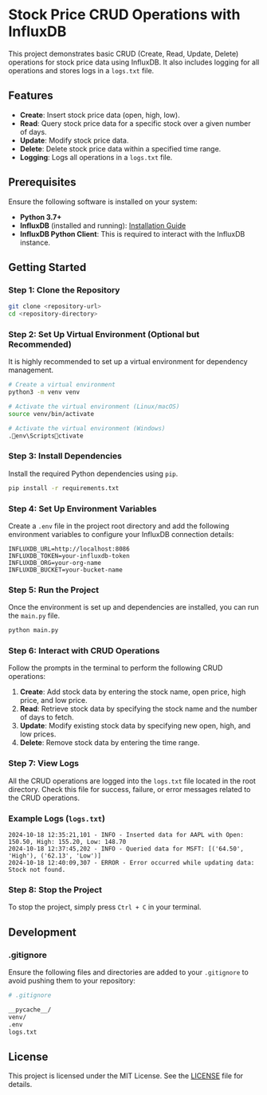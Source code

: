 # Stock Price CRUD Operations with InfluxDB

This project demonstrates basic CRUD (Create, Read, Update, Delete) operations for stock price data using InfluxDB. It also includes logging for all operations and stores logs in a `logs.txt` file.

## Features

- **Create**: Insert stock price data (open, high, low).
- **Read**: Query stock price data for a specific stock over a given number of days.
- **Update**: Modify stock price data.
- **Delete**: Delete stock price data within a specified time range.
- **Logging**: Logs all operations in a `logs.txt` file.

## Prerequisites

Ensure the following software is installed on your system:

- **Python 3.7+**
- **InfluxDB** (installed and running): [Installation Guide](https://docs.influxdata.com/influxdb/v2.0/install/)
- **InfluxDB Python Client**: This is required to interact with the InfluxDB instance.

## Getting Started

### Step 1: Clone the Repository

```bash
git clone <repository-url>
cd <repository-directory>
```

### Step 2: Set Up Virtual Environment (Optional but Recommended)

It is highly recommended to set up a virtual environment for dependency management.

```bash
# Create a virtual environment
python3 -m venv venv

# Activate the virtual environment (Linux/macOS)
source venv/bin/activate

# Activate the virtual environment (Windows)
.env\Scriptsctivate
```

### Step 3: Install Dependencies

Install the required Python dependencies using `pip`.

```bash
pip install -r requirements.txt
```

### Step 4: Set Up Environment Variables

Create a `.env` file in the project root directory and add the following environment variables to configure your InfluxDB connection details:

```env
INFLUXDB_URL=http://localhost:8086
INFLUXDB_TOKEN=your-influxdb-token
INFLUXDB_ORG=your-org-name
INFLUXDB_BUCKET=your-bucket-name
```

### Step 5: Run the Project

Once the environment is set up and dependencies are installed, you can run the `main.py` file.

```bash
python main.py
```

### Step 6: Interact with CRUD Operations

Follow the prompts in the terminal to perform the following CRUD operations:

1. **Create**: Add stock data by entering the stock name, open price, high price, and low price.
2. **Read**: Retrieve stock data by specifying the stock name and the number of days to fetch.
3. **Update**: Modify existing stock data by specifying new open, high, and low prices.
4. **Delete**: Remove stock data by entering the time range.

### Step 7: View Logs

All the CRUD operations are logged into the `logs.txt` file located in the root directory. Check this file for success, failure, or error messages related to the CRUD operations.

### Example Logs (`logs.txt`)

```
2024-10-18 12:35:21,101 - INFO - Inserted data for AAPL with Open: 150.50, High: 155.20, Low: 148.70
2024-10-18 12:37:45,202 - INFO - Queried data for MSFT: [('64.50', 'High'), ('62.13', 'Low')]
2024-10-18 12:40:09,307 - ERROR - Error occurred while updating data: Stock not found.
```

### Step 8: Stop the Project

To stop the project, simply press `Ctrl + C` in your terminal.

## Development

### .gitignore

Ensure the following files and directories are added to your `.gitignore` to avoid pushing them to your repository:

```bash
# .gitignore

__pycache__/
venv/
.env
logs.txt
```

## License

This project is licensed under the MIT License. See the [LICENSE](LICENSE) file for details.
